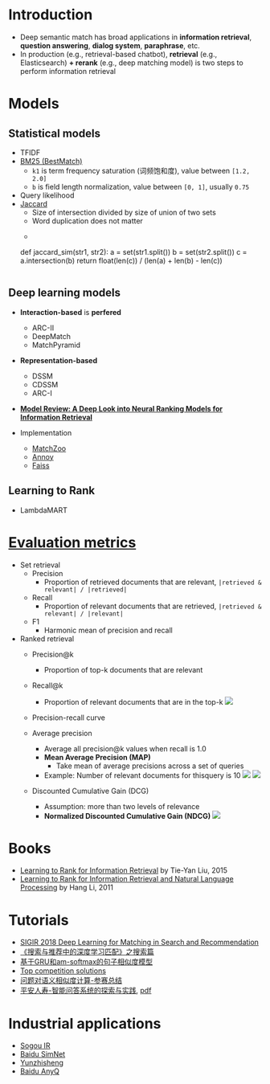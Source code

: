 # Introduction
- Deep semantic match has broad applications in **information retrieval**, **question answering**, **dialog system**, **paraphrase**, etc.
- In production (e.g., retrieval-based chatbot), **retrieval** (e.g., Elasticsearch) **+ rerank** (e.g., deep matching model) is two steps to perform information retrieval


# Models
## Statistical models
- TFIDF
- [BM25 (BestMatch)](https://en.wikipedia.org/wiki/Okapi_BM25)
    - `k1` is term frequency saturation (词频饱和度), value between `[1.2, 2.0]`
    - `b` is field length normalization, value between `[0, 1]`, usually `0.75`
- Query likelihood
- [Jaccard](https://towardsdatascience.com/overview-of-text-similarity-metrics-3397c4601f50)
    - Size of intersection divided by size of union of two sets
    - Word duplication does not matter
    - ```
    def jaccard_sim(str1, str2): 
        a = set(str1.split()) 
        b = set(str2.split())
        c = a.intersection(b)
        return float(len(c)) / (len(a) + len(b) - len(c))
    ```

## Deep learning models
- **Interaction-based** is **perfered**
    - ARC-II
    - DeepMatch
    - MatchPyramid
    
- **Representation-based**
    - DSSM
    - CDSSM
    - ARC-I
- **[Model Review: A Deep Look into Neural Ranking Models for Information Retrieval](https://arxiv.org/pdf/1903.06902.pdf)**
- Implementation
    - [MatchZoo](https://github.com/NTMC-Community/MatchZoo)
    - [Annoy](https://github.com/spotify/annoy)
    - [Faiss](https://github.com/facebookresearch/faiss)
## Learning to Rank
- LambdaMART
# [Evaluation metrics](https://github.com/gaoisbest/NLP-Projects/blob/master/7_Information_retrieval/materials_papers/IR_EvaluationMetrics.pdf)
- Set retrieval
    - Precision
        - Proportion of retrieved documents that are relevant, `|retrieved & relevant| / |retrieved|`
    - Recall
        - Proportion of relevant documents that are retrieved, `|retrieved & relevant| / |relevant|`
    - F1
        - Harmonic mean of precision and recall
- Ranked retrieval
    - Precision@k
        - Proportion of top-k documents that are relevant
    - Recall@k
        - Proportion of relevant documents that are in the top-k
    ![](https://github.com/gaoisbest/NLP-Projects/blob/master/7_Information_retrieval/materials_papers/Precision_at_k_recall_at_k_example.png)
    
    - Precision-recall curve
    
    - Average precision
        - Average all precision@k values when recall is 1.0
        - **Mean Average Precision (MAP)**
            - Take mean of average precisions across a set of queries
        - Example: Number of relevant documents for thisquery is 10
    ![](https://github.com/gaoisbest/NLP-Projects/blob/master/7_Information_retrieval/materials_papers/Average_precision_part_1.png)
    ![](https://github.com/gaoisbest/NLP-Projects/blob/master/7_Information_retrieval/materials_papers/Average_precision_part_2.png)
    
    - Discounted Cumulative Gain (DCG)
        - Assumption: more than two levels of relevance
        - **Normalized Discounted Cumulative Gain (NDCG)**
    ![](https://github.com/gaoisbest/NLP-Projects/blob/master/7_Information_retrieval/materials_papers/Discounted_cumulative_gain.png)

# Books
- [Learning to Rank for Information Retrieval](https://www.cda.cn/uploadfile/image/20151220/20151220115436_46293.pdf) by Tie-Yan Liu, 2015
- [Learning to Rank for Information Retrieval and Natural Language Processing](http://www.iro.umontreal.ca/~nie/IFT6255/Books/Learning-to-rank.pdf) by Hang Li, 2011

# Tutorials
- [SIGIR 2018 Deep Learning for Matching in Search and Recommendation](https://www.comp.nus.edu.sg/~xiangnan/sigir18-deep.pdf)
- [《搜索与推荐中的深度学习匹配》之搜索篇](https://zhuanlan.zhihu.com/p/38296950)
- [基于GRU和am-softmax的句子相似度模型](https://spaces.ac.cn/archives/5743)
- [Top competition solutions](https://github.com/Smilexuhc/Data-Competition-TopSolution)
- [问题对语义相似度计算-参赛总结](https://mp.weixin.qq.com/s?__biz=MzU4OTczNTg2OQ==&mid=2247484262&idx=1&sn=d5fb0df4e5aa641065c1b8c2df4142ef&chksm=fdc9b1b4cabe38a2103e5082ed2abccd7b375d79bafceec74576250d6a0dbb0c2e8f28a0ef81&mpshare=1&scene=23&srcid=0106iH7dvawP51FBLHUJ2Chb)
- [平安人寿-智能问答系统的探索与实践](https://www.bilibili.com/video/av46314741/), [pdf](https://github.com/gaoisbest/NLP-Projects/blob/master/7_Information_retrieval/materials_reports/%E5%B9%B3%E5%AE%89%E4%BA%BA%E5%AF%BF_%E6%99%BA%E8%83%BD%E9%97%AE%E7%AD%94%E7%B3%BB%E7%BB%9F%E7%9A%84%E6%8E%A2%E7%B4%A2%E4%B8%8E%E5%AE%9E%E8%B7%B5.pdf)

# Industrial applications
- [Sogou IR](https://mp.weixin.qq.com/s/9RFp4-2M0FSgD2A2LE7scA)
- [Baidu SimNet](https://github.com/baidu/AnyQ)
- [Yunzhisheng](https://mp.weixin.qq.com/s/TjM_8FqKYX8KMLFo4TtNtA)
- [Baidu AnyQ](https://github.com/baidu/AnyQ)

